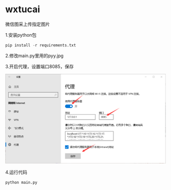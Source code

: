 # wxtucai
微信图采上传指定图片

1.安装python包

```python
pip install -r requirements.txt
```

2.修改main.py里用的pyy.jpg

3.开启代理，设置端口8085，保存

![c10058e7345e2705971b0a1839c022cc](.\img\c10058e7345e2705971b0a1839c022cc.png)

4.运行代码

```python
python main.py
```

